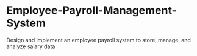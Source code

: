 # Employee-Payroll-Management-System
Design and implement an employee payroll system to store, manage, and analyze salary data
